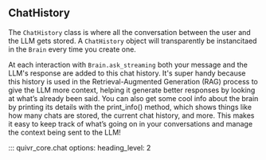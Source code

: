 ## ChatHistory

The `ChatHistory` class is where all the conversation between the user and the LLM gets stored. A `ChatHistory` object will transparently be instancitaed in the `Brain` every time you create one.

At each interaction with `Brain.ask_streaming` both your message and the LLM's response are added to this chat history. It's super handy because this history is used in the Retrieval-Augmented Generation (RAG) process to give the LLM more context, helping it generate better responses by looking at what’s already been said. You can also get some cool info about the brain by printing its details with the print_info() method, which shows things like how many chats are stored, the current chat history, and more. This makes it easy to keep track of what’s going on in your conversations and manage the context being sent to the LLM!

::: quivr_core.chat
options:
heading_level: 2
